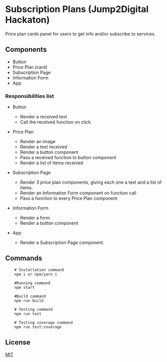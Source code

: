# Subscription Plans (Jump2Digital Hackaton)

Price plan cards panel for users to get info and/or subscribe to services.


## Components
  * Button
  * Price Plan (card)
  * Subscription Page
  * Information Form
  * App

### Responsibilities list
  * Button
    * Render a received text
    * Call the received function on click
    
  * Price Plan
    * Render an image
    * Render a text received
    * Render a button component
    * Pass a received function to button component
    * Render a list of items received
  
  * Subscription Page
    * Render 3 price plan components, giving each one a text and a list of items.
    * Render an Information Form component on function call
    * Pass a function to every Price Plan component

  * Information Form
    * Render a form
    * Render a button component
  
  * App
    * Render a Subscription Page component.


## Commands

```shell
    # Installation command
    npm i or npm/yarn i 

    #Running command
    npm start

    #Build command
    npm run build
```

```shell
    # Testing command
    npm run test

    # Testing coverage command
    npm run test:coverage
```

## License 

[MIT](https://opensource.org/licenses/MIT)
